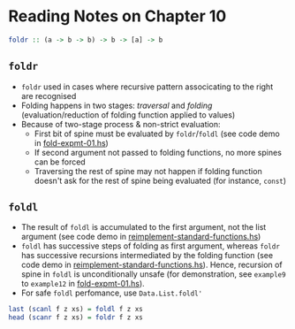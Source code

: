 # Reading Notes on Chapter 10

```Haskell
foldr :: (a -> b -> b) -> b -> [a] -> b
```

## `foldr`

- `foldr` used in cases where recursive pattern associcating to the right are recognised
- Folding happens in two stages: _traversal_ and _folding_ (evaluation/reduction of folding function applied to values)
- Because of two-stage process & non-strict evaluation:
  - First bit of spine must be evaluated by `foldr`/`foldl` (see code demo in [fold-expmt-01.hs](./fold-expmt-01.hs))
  - If second argument not passed to folding functions, no more spines can be forced
  - Traversing the rest of spine may not happen if folding function doesn't ask for the rest of spine being evaluated (for instance, `const`)

## `foldl`

- The result of `foldl` is accumulated to the first argument, not the list argument (see code demo in [reimplement-standard-functions.hs](./reimplement-standard-functions))
- `foldl` has successive steps of folding as first argument, whereas `foldr` has successive recursions intermediated by the folding function (see code demo in [reimplement-standard-functions.hs](./reimplement-standard-functions)). Hence, recursion of spine in `foldl` is unconditionally unsafe (for demonstration, see `example9` to `example12` in [fold-expmt-01.hs](./fold-expmt-01.hs)).
- For safe `foldl` perfomance, use `Data.List.foldl'`

```Haskell
last (scanl f z xs) = foldl f z xs
head (scanr f z xs) = foldr f z xs
```
